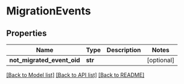# MigrationEvents

## Properties
Name | Type | Description | Notes
------------ | ------------- | ------------- | -------------
**not_migrated_event_oid** | **str** |  | [optional] 

[[Back to Model list]](../README.md#documentation-for-models) [[Back to API list]](../README.md#documentation-for-api-endpoints) [[Back to README]](../README.md)


